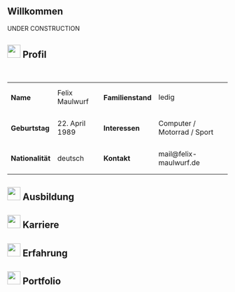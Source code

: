 ## Willkommen

UNDER CONSTRUCTION

<h2>
  <img src="https://assets-cdn.github.com/images/modules/logos_page/GitHub-Mark.png"
    width="30"
    height="30">
  Profil
</h2>

<table width="100%">
  <tr>
    <td> <h4>Name</h4> </td>
    <td> Felix Maulwurf </td>
    <td> <h4>Familienstand</h4> </td>
    <td> ledig </td>
  </tr>
    <tr>
    <td> <h4>Geburtstag</h4> </td>
    <td> 22. April 1989 </td>
    <td> <h4>Interessen</h4> </td>
    <td> Computer / Motorrad / Sport </td>
  </tr>
    <tr>
    <td> <h4>Nationalität</h4> </td>
    <td> deutsch </td>
    <td> <h4>Kontakt</h4> </td>
    <td> mail@felix-maulwurf.de </td>
  </tr>
</table>

<h2>
  <img src="https://assets-cdn.github.com/images/modules/logos_page/GitHub-Mark.png"
    width="30"
    height="30">
  Ausbildung
</h2>

<h2>
  <img src="https://assets-cdn.github.com/images/modules/logos_page/GitHub-Mark.png"
    width="30"
    height="30">
  Karriere
</h2>

<h2>
  <img src="https://assets-cdn.github.com/images/modules/logos_page/GitHub-Mark.png"
    width="30"
    height="30">
  Erfahrung
</h2>

<h2>
  <img src="https://assets-cdn.github.com/images/modules/logos_page/GitHub-Mark.png"
    width="30"
    height="30">
  Portfolio
</h2>
